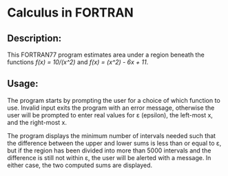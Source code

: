 # Calculus in FORTRAN
## Description:
This FORTRAN77 program estimates area under a region beneath the functions *f(x) = 10/(x^2)* and *f(x) = (x^2) - 6x + 11*.

## Usage:
The program starts by prompting the user for a choice of which function to use. Invalid input exits the program with an error message, otherwise the user will be prompted to enter real values for ε (epsilon), the left-most x, and the right-most x.

The program displays the minimum number of intervals needed such that the difference between the upper and lower sums is less than or equal to ε, but if the region has been divided into more than 5000 intervals and the difference is still not within ε, the user will be alerted with a message. In either case, the two computed sums are displayed.